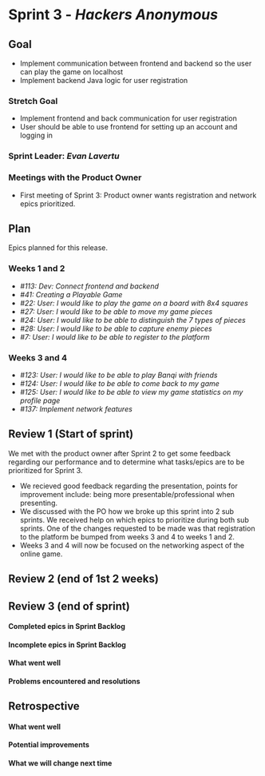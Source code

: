 # Sprint 3 - *Hackers Anonymous*

## Goal
* Implement communication between frontend and backend so the user can play the game on localhost
* Implement backend Java logic for user registration
    
### Stretch Goal
* Implement frontend and back communication for user registration
* User should be able to use frontend for setting up an account and logging in

### Sprint Leader: *Evan Lavertu*

### Meetings with the Product Owner
* First meeting of Sprint 3: Product owner wants registration and network epics prioritized. 

## Plan

Epics planned for this release.

### Weeks 1 and 2
* *#113: Dev: Connect frontend and backend*
* *#41: Creating a Playable Game*
* *#22: User: I would like to play the game on a board with 8x4 squares*
* *#27: User: I would like to be able to move my game pieces*
* *#24: User: I would like to be able to distinguish the 7 types of pieces*
* *#28: User: I would like to be able to capture enemy pieces*
* *#7: User: I would like to be able to register to the platform*

### Weeks 3 and 4
* *#123: User: I would like to be able to play Banqi with friends*
* *#124: User: I would like to be able to come back to my game*
* *#125: User: I would like to be able to view my game statistics on my profile page*
* *#137: Implement network features* 

## Review 1 (Start of sprint)
We met with the product owner after Sprint 2 to get some feedback regarding our performance and to determine what tasks/epics are to be prioritized for Sprint 3. 
* We recieved good feedback regarding the presentation, points for improvement include: being more presentable/professional when presenting. 
* We discussed with the PO how we broke up this sprint into 2 sub sprints. We received help on which epics to prioritize during both sub sprints. One of the changes requested to be made was that registration to the platform be bumped from weeks 3 and 4 to weeks 1 and 2.
* Weeks 3 and 4 will now be focused on the networking aspect of the online game.

## Review 2 (end of 1st 2 weeks)
## Review 3 (end of sprint)

#### Completed epics in Sprint Backlog 

#### Incomplete epics in Sprint Backlog 

#### What went well

#### Problems encountered and resolutions

## Retrospective

#### What went well

#### Potential improvements

#### What we will change next time
